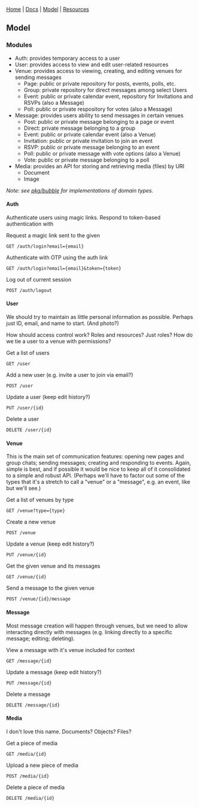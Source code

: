 [Home](https://github.com/nikovacevic/bubble) | [Docs](https://github.com/nikovacevic/bubble/blob/master/docs/) | [Model](./MODEL.md) | [Resources](./RESOURCES.md)

## Model

### Modules
- Auth: provides temporary access to a user
- User: provides access to view and edit user-related resources
- Venue: provides access to viewing, creating, and editing venues for sending messages
  - Page: public or private repository for posts, events, polls, etc.
  - Group: private repository for direct messages among select Users
  - Event: public or private calendar event, repository for Invitations and RSVPs (also a Message)
  - Poll: public or private respository for votes (also a Message)
- Message: provides users ability to send messages in certain venues
  - Post: public or private message belonging to a page or event
  - Direct: private message belonging to a group
  - Event: public or private calendar event (also a Venue)
  - Invitation: public or private invitation to join an event
  - RSVP: public or private message belonging to an event
  - Poll: public or private message with vote options (also a Venue)
  - Vote: public or private message belonging to a poll
- Media: provides an API for storing and retrieving media (files) by URI
  - Document
  - Image

_Note: see [pkg/bubble](https://github.com/nikovacevic/bubble/tree/master/pkg/bubble) for implementations of domain types._

#### Auth
Authenticate users using magic links. Respond to token-based authentication with

Request a magic link sent to the given
```
GET /auth/login?email={email}
```
Authenticate with OTP using the auth link
```
GET /auth/login?email={email}&token={token}
```
Log out of current session
```
POST /auth/logout
```

#### User
We should try to maintain as little personal information as possible. Perhaps just ID, email, and name to start. (And photo?)

How should access control work? Roles and resources? Just roles? How do we tie a user to a venue with permissions?

Get a list of users
```
GET /user
```
Add a new user (e.g. invite a user to join via email?)
```
POST /user
```
Update a user (keep edit history?)
```
PUT /user/{id}
```
Delete a user
```
DELETE /user/{id}
```

#### Venue
This is the main set of communication features: opening new pages and group chats; sending messages; creating and responding to events. Again, simple is best, and if possible it would be nice to keep all of it consolidated to a simple and robust API. (Perhaps we'll have to factor out some of the types that it's a stretch to call a "venue" or a "message", e.g. an event, like but we'll see.)

Get a list of venues by type
```
GET /venue?type={type}
```
Create a new venue
```
POST /venue
```
Update a venue (keep edit history?)
```
PUT /venue/{id}
```
Get the given venue and its messages
```
GET /venue/{id}
```
Send a message to the given venue
```
POST /venue/{id}/message
```

#### Message
Most message creation will happen through venues, but we need to allow interacting directly with messages (e.g. linking directly to a specific message; editing; deleting).

View a message with it's venue included for context
```
GET /message/{id}
```
Update a message (keep edit history?)
```
PUT /message/{id}
```
Delete a message
```
DELETE /message/{id}
```

#### Media
I don't love this name. Documents? Objects? Files?

Get a piece of media
```
GET /media/{id}
```
Upload a new piece of media
```
POST /media/{id}
```
Delete a piece of media
```
DELETE /media/{id}
```
